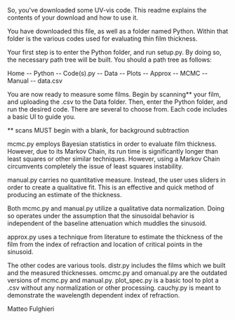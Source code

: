 So, you've downloaded some UV-vis code. This readme explains the contents of your
download and how to use it. 

You have downloaded this file, as well as a folder named Python. Within that 
folder is the various codes used for evaluating thin film thickness. 

Your first step is to enter the Python folder, and run setup.py. By doing so, the
necessary path tree will be built. You should a path tree as follows:

Home
 -- Python
   -- Code(s).py
 -- Data
   -- Plots
     -- Approx
     -- MCMC
     -- Manual
     -- data.csv

You are now ready to measure some films. Begin by scanning** your film, and uploading
the .csv to the Data folder. Then, enter the Python folder, and run the desired
code. There are several to choose from. Each code includes a basic UI to guide you.

** scans MUST begin with a blank, for background subtraction

mcmc.py employs Bayesian statistics in order to evaluate film thickness. However, 
due to its Markov Chain, its run time is significantly longer than least squares
or other similar techniques. However, using a Markov Chain circumvents completely
the issue of least squares instability. 

manual.py carries no quantitative measure. Instead, the user uses sliders in order
to create a qualitative fit. This is an effective and quick method of producing an
estimate of the thickness. 

Both mcmc.py and manual.py utilize a qualitative data normalization. Doing so
operates under the assumption that the sinusoidal behavior is independent of the 
baseline attenuation which muddles the sinusoid. 

approx.py uses a technique from literature to estimate the thickness of the film
from the index of refraction and location of critical points in the sinusoid. 

The other codes are various tools. distr.py includes the films which we built and
the measured thicknesses. omcmc.py and omanual.py are the outdated versions of 
mcmc.py and manual.py. plot_spec.py is a basic tool to plot a .csv without any
normalization or other processing. cauchy.py is meant to demonstrate the wavelength
dependent index of refraction.

Matteo Fulghieri 


